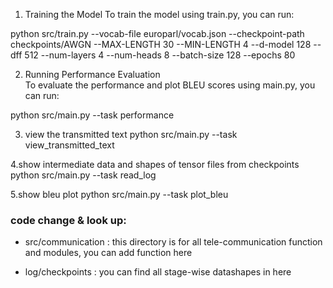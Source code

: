 1. Training the Model 
To train the model using train.py, you can run:

python src/train.py --vocab-file europarl/vocab.json --checkpoint-path checkpoints/AWGN --MAX-LENGTH 30 --MIN-LENGTH 4 --d-model 128 --dff 512 --num-layers 4 --num-heads 8 --batch-size 128 --epochs 80

2. Running Performance Evaluation  
To evaluate the performance and plot BLEU scores using main.py, you can run:

python src/main.py --task performance


3. view the transmitted text
python src/main.py --task view_transmitted_text


4.show intermediate data and shapes of tensor files from checkpoints
python src/main.py --task read_log


5.show bleu plot
python src/main.py --task plot_bleu

### code change & look up: 

- src/communication : this directory is for all tele-communication function and modules, you can add function here

- log/checkpoints : you can find all stage-wise datashapes in here 

